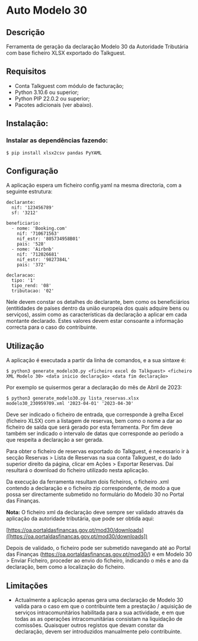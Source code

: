 # Auto Modelo 30

## Descrição

Ferramenta de geração da declaração Modelo 30 da Autoridade Tributária com base ficheiro XLSX 
exportado do Talkguest.


## Requisitos

 * Conta Talkguest com módulo de facturação;
 * Python 3.10.6 ou superior;
 * Python PIP 22.0.2 ou superior;
 * Pacotes adicionais (ver abaixo).


## Instalação:

### Instalar as dependências fazendo:

```
$ pip install xlsx2csv pandas PyYAML
```

## Configuração

A aplicação espera um ficheiro config.yaml na mesma directoria, com a seguinte estrutura:

```
declarante:
  nif: '123456789'
  sf: '3212'

beneficiario:
  - nome: 'Booking.com'
    nif: '710671563'
    nif_estr: '805734958B01'
    pais: '528'
  - nome: 'Airbnb'
    nif: '712026681'
    nif_estr: '9827384L'
    pais: '372'

declaracao:
  tipo: '1'
  tipo_rend: '08'
  tributacao: '02'

```

Nele devem constar os detalhes do declarante, bem como os beneficiários (entitidades de países
dentro da união europeia dos quais adquire bens ou serviços), assim como as características
da declaração a aplicar em cada montante declarado. Estes valores devem estar consoante
a informação correcta para o caso do contribuinte.

## Utilização

A aplicação é executada a partir da linha de comandos, e a sua sintaxe é:

```
$ python3 generate_modelo30.py <ficheiro excel do Talkguest> <ficheiro XML Modelo 30> <data inicio declaração> <data fim declaração>
```

Por exemplo se quisermos gerar a declaração do mês de Abril de 2023:

```
$ python3 generate_modelo30.py lista_reservas.xlsx modelo30_230959709.xml '2023-04-01' '2023-04-30'
```

Deve ser indicado o ficheiro de entrada, que corresponde à grelha Excel (ficheiro XLSX) com a listagem de reservas, bem como 
o nome a dar ao ficheiro de saída que será gerado por esta ferramenta. Por fim deve também ser indicado o intervalo de datas
que corresponde ao período a que respeita a declaração a ser gerada.

Para obter o ficheiro de reservas exportado do Talkguest, é necessario ir à secção  Reservas > Lista de Reservas na sua conta
Talkguest, e do lado superior direito da página, clicar em Ações > Exportar Reservas. Daí resultará o download do
ficheiro utilizado nesta aplicação.

Da execução da ferramenta resultam dois ficheiros, o ficheiro .xml contendo a declaração e o ficheiro zip correspondente,
de modo a que possa ser directamente submetido no formulário do Modelo 30 no Portal das Finanças.

**Nota:** O ficheiro xml da declaração deve sempre ser validado através da aplicação da autoridade 
tributária, que pode ser obtida aqui:

[https://oa.portaldasfinancas.gov.pt/mod30/downloads]([https://oa.portaldasfinancas.gov.pt/mod30/downloads])

Depois de validado, o ficheiro pode ser submetido navegando até ao Portal das Finanças (https://oa.portaldasfinancas.gov.pt/mod30/)
e em Modelo 30 > Enviar Ficheiro, proceder ao envio do ficheiro, indicando o mês e ano da declaração, bem como
a localização do ficheiro.

## Limitações

 - Actualmente a aplicação apenas gera uma declaração de Modelo 30 valida para o caso em que 
   o contribuinte tem a prestação / aquisição de serviços intracomunitários habilitada
   para a sua actividade, e em que todas as as operações intracomunitárias consistam na liquidação
   de comissões. Quaisquer outros registos que devam constar da declaração, devem ser
   introduzidos manualmente pelo contribuinte.
